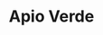 ---
title: "Apio Verde"
url: /ciudad-autonoma-de-buenos-aires/apio-verde-avenida-santa-fe/
shop: juguetes
---